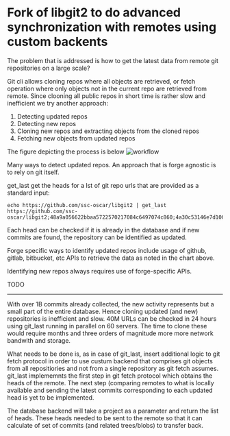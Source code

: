 Fork of libgit2 to do advanced synchronization with remotes using custom backents
==================================

The problem that is addressed is how to get the latest data from remote git repositories on a large
scale?

Git cli allows cloning repos where all objects are retrieved, or
fetch operation where only objects not in the current repo are
retrieved from remote. Since clooning all public repos in short time
is rather slow and inefficient we try another approach:



1. Detecting updated repos
1. Detecting new repos
1. Cloning new repos and extracting objects from the cloned repos
1. Fetching new objects from updated repos

The figure depicting the process is below
![workflow](https://raw.githubusercontent.com/ssc-oscar/libgit2/master/UpdateWorkflow.png)

Many ways to detect updated repos. An approach that is forge
agnostic is to rely on git itself.

get_last get the heads for a lst of git repo urls that are provided
as a standard input:
```
echo https://github.com/ssc-oscar/libgit2 | get_last
https://github.com/ssc-oscar/libgit2;48a9a056622bbaa5722570217084c6497074c860;4a30c53146e7d1068af6f02dba3ef925878d11b8;0c9320d7e27a02d3b521d004bc561ea50ecdc871;55f207110fac886861b100831305c32c94da01da;ba9bb664f3ed3f230c474ddd8937bd072cc9947f;060649e0f103ff37924140bb6584be9843f666e9;8a29c6e730fa364dde84d6352381fa1ceffd62ea;47cb42da5ad2e0af7946faf053c7ea4fd92ec6da;02d61a3b66a6e5f5bc0154d780daaf5f7b71ccd9;c9b0e0e97bdd3931b797399383b2fd0f3bc8e6c6;9884dd613ede9946c512803c4caf438eb10e2d36;07260228ccf4d7c9d408ae6f9c2fb12f3c475864;800980cc6d1a7d3bd1b68955ca07a52c331043e8;76633215d155dff2d5cda302aa868043b2c7090c;ed194ec8f30d566ccdb24baafe62f5b469aac877;bf804d407e8d1fcff42e1113aa286270ae8925c0;521a8da64c1e84c6a2999d71ad53ee24cdd4a1a1;f55eca167c2d08045dff929adb8ad8b81d8ccc86;9d81509ab16f26dcf2cdf0e4b5c0d0006f30b53a;22f3d3aa6b2500a0c587938f7939c05a28afacf2;c8fe6c0975431e92d3dc4569734f30923b64dd18;7b85608728b38aafd66931ffdcff4e8979dfe3ec;cf2791937edb21173eb283473840be595c5b3a51;d50fd57174f98b7786a5d2ae13df5d98b07e81ee;65d24fd7dd4f881d60ef39a80999d53797626470;ef7903eae7ca70c58733599f02d739040abb2e63;87c181970dbe629befa98aafeee75b2641dacf63;5fe874632df9c70022e2ea47a01876780f8b3d02;4fda5fb1b54ff2fdca9a74300369a9f90f6d6b58;44cbc8dce03b1a7320c751360b1503c5fc5a6dac;a2cb47130ec7662811fe3447f69bae3f176e0362;b4b36a13e5420fbae5973677dd4443770a0256b2;e1d56cf6ec859285e5b736a5057b32b7453e0c54;4625003149d02227f981b53101c7e6be12226382;66cfb039ce7127f853ef7b7791e91679065edd87;d916d508dd6639bc777190f1118595a1d8339284;b04968c145d333e1c4370a2d0a37dc3e6871fed0;b86ef47d2a7f67d44e56e102a54d8f2f2fe19d0c;534123053633c05faff3a2de8cadd7291596bb21;88ab3be6f52a6711d63266a296b6d569dc299019;a80837171d4fb66a8b2eeb5c0fdcad107660dbe7;ccb1b990b0d105a7a9d7cb4d870d8033c47a69f2;1173e0653c966d17dabb3bd7f80ed6c3a9072dd5;7cd53f92f05609628da0a79ae5870b18bea149af;bdd31dd5e832126b2f22fccbe244a1106c241ab0;d55923788c6b43351db2bc7555aef3bea391a1f4;cf7206f8d32a46b348c2b48bea47583c9bd9929d;955c99c21495841f2426733f680bdf3af9c8b593;b92664883999f4d41fcf471cdf627946fafa364d;bb0bd71ab4f404509aefa3be923916e886c9d25d;6367c58cd482288e5cd476bd48d0d4406e3bac7b;9c0e65cb3b14564cd31ba34885731bf5dfa23c1d;097b0761f16ec9552287f4c1f50c2e1124ce6db6;adedac5aba9e4525475fd59d751cd02c6f2b3a4f;002c8e29a1bbe7bf5c07c9c26037d4f6a1ac81a6;e2e7f31ad0c174187f50488d3fafa38f709fb097;9bc8c80ffa3d20e958406a104c521e2aae0f1255;0cd5de3ccd98ed11cf0217b3dbcbcada7e9c11be;df87648ab87f99a7cc53bdabc8aceb01e6771dac;0239eff354e5880ceae079b7ddd04d1b01f664ac;2381d9e4900050f879cedf851c0329440db7c5e3;b859faa61ce3f1fda5c29ac1e72a3d58fee2ede6;031d34b7e8dbfaeb05898e17ba71d0b156c898ec;892abf93157ea576fc3f2ccac118045a6a47247c;6249d960ab2d968acd1a9d87986c81a12e2e96bc;2976dcf8ff061d610d24658ee80bdee937835054;1f84caf0c0e1bb1c1b4b228cec618d4f3ab3e408;9a363d1b266d24f3641dc1cc2aa14be54dcfa3cf;27051d4e3134e53096b10089654a965064a77403;872ee9d81069e116ed07e7994c4f13ad2dc05b7a;93392cdd91d7fb7347969137ada040a03a5bfdbe;d383c39b3bc9a2bd5e68882db9a12e64ccd262a4;4df6ddaa1ac35e4f76eb2362723183b9efc96729;5afe1873488b43a0658bf3816565a19d075e0182;0c7e546fa748334a3fd3413db442132b7d6b166b;0bd774017381a4d7d7e0f4550e0385992c458086;58fe189149a95c1ab25eaae7372f9b1002fc5770;ab2af775ec467ebb328a7374653f247920f258f3;01b3253502a67be5170bc138321ddbf0750a635f;d3789825d3823bdbbebe278172345243618ca541;5b3121eaf0fd4118bf6333af41ee12cd0d7b0e3c;6690884f84e5609d9dcd7ec5ad30fe86371100fb;08a5de44c27c1222d244fa8a039f69de6e4656dd;a65afb757e2675eb8889a9ce1f8809434cdb3af7;d78312cddb971477d8008b7b33b0b9e27c8da022;e476e7beba01efc496ba880f463a8ac61f948270;91fa31fb6f44919d5dcbaa157cfac9fb49dc44df;284283180003a085ce03fb8fac2550a7ac9b9eb0;a03f6caf5c97a5ef8a9ec89c6f81662c12460bb1;02eb1495a5248c8f676e15fd12e1be28d4f22480;9d1f97df1045fa88a9b5c0db202d8896324db987;054a7959e372c99be55748f76fe541f1c0a537ca;ea467e74871830da77bec3e351172a637c139823;d853fb9f24e0fe63b3dce9fbc04fd9cfe17a030b;8ae8ba8d23c080a439f20af29c9cdb62f2b0f169;e8feafe32007ebd16a61820c70abd221655d053c;4cf1ec7cff28da8838a2f0a9fb330e312ea3f963;48a9a056622bbaa5722570217084c6497074c860;c6ad440250d6c438cc622df42ced436199e03dac;9b965c01e06e695e8ee51a1cc080cc1509cd4962;5f8af1bcac3d982adf0bc37a0868e420161dc761;30fcbb2a159d87b14c2e8518063ee2e1d5410af6;73fc8957865818a874b841e4e987f003aca5707d;a2012c43899e6616366b47d7741b3f035e825e84;05e644dd7e0e5694805b25d315b6a0945dcbc4e8;2a9eee6957c1d32330af8600ed45dbae3fcaa9d4;1c33ecc4456186f4cc6570876ed5c47031b7ef1b;02884902a2ba87807aba34d0e9ad134fabb5dfc1;044afa4172ee46acf55f943eb9ea1210017b76d3;e5209da35f5089d292a2c4cd525e0d52a81dffc5;575f107704255254f52d197240d55f2030af0454;f747083efa10abdc1f4a1cbe17efbb05fa8b2da8;680f306d361609a818e8d9ebb382286be084263c;57d70dcb5e9bf66b79e8c6e4146ea50eba28c71a;73ee8ba0715a0c8bc941f52e98e53b227be832c1;e4987b6ce2db08d87463ef9291151ed6cb4839f2;cb3e1334e8a5c3003fa0419442fc06d45508ac31;b83fd07880307106deb0ac7cb0d415d85c27f465;24cce2398f893b77f183425fffd957daa3300c5a;5951445fb3d85bfbe4ccc16ca01210081676e7c5;bbe1957b8c75760c81ce04c7edf6d203513b39f8;e015665142fad7314581063b25202f32631d510e;1bbcb2b279b2a5b8cdf5687daf023cd67cb33ed7;879ebab314fe60cc737d436f62f190260ce13c1a;ef8b7febc5624c265201400001e3d654dea96d83;d88e6e9b3c9dd27644083b157bb28a42d670ed24;a0a1b19ab043f3579aabfb7602b4c4ac4dd69e72;b8be6a30b99f5f73a04a720f915e93c84694151d;6a5fb1f4cc5cb8de311acf1af6b7d8a0ea35876e;d845abe6394afafc88db637f02888d1341f20559;7ff7ca623e9ea8c55cb1dab8ce998dd48c0aeb68;13e5e344a66ede4274d07ff95dcd241156fc2bdc;1e711a39918dcdf3ccd70aa5252baf90dc8475df;b656e5eb4f29e05e5cff2231a368be45db894807;4202eca637d291e3c158068c5d67a77617ae4a2f;7a02e93e02f34befa493405b6287595a0ccaef79;2749ff46d8db3fae270334cace82201d49e38c54;75f703a3580a9b81ead89fe1138e6da858c5ba18;23f8588dde934e8f33c263c6d8359b2ae095f863;c5b97d5ae6c19d5c5df71a34c7fbeeda2479ccbc;7064938bd5e7ef47bfd79a685a62c1e2649e2ce7;6dcb09b5b57875f334f61aebed695e2e4193db5e;40774549e14e2d9f24b9271173d58b44f82d5254;37172582ec7ff9cb47c43c5d5b2334bf8c547569;52e50c1a80db56b91ce3d99bd546c07b7135f735;3eaf34f4c602b9e155e2f4c6ae26c9250ac37d50;d286dfec3fe5bbf5f4b8ea496116c7c3aaef7991;242a1cea8d66d9ec185044f345b22fec1940178f;5b9fac39d8a76b9139667c26a63e6b3f204b3977;a50086d174658914d4d6462afbc83b02825b1f5b;eddc1f1ed78898a4ca41480045b1d0d5b075e773;4eec2c0d4a332ffb9237a0851578ec388e1f99f4;43cb8b32428b1b29994874349ec22eb5372e152c;28f087c8642ff9c8dd6964e101e6d8539db6281a;ce5e6617b08829d3a473595322a0e67bef9ea645;1589aa0c4d48fb130d8a5db28c45cd3d173cde6d;b4d00c1d2466de3558a7cc6983dce4eb2ee98431;4af08d9f69f151f6362df51d7d7f41527e2af05c;e476e7beba01efc496ba880f463a8ac61f948270;bce9484813ad6aa3d365b11d5f6171e7f33cbbc5;d853fb9f24e0fe63b3dce9fbc04fd9cfe17a030b;04bdd97f2b63793a8720fd19007911e946ba3c55;007f3ff6fa68a95feee4e70f825a49ea0ec9cb2d;b91f28be7d36a94e5e4ccef798ab03ed62a8517c;1ce9ea3ba9b4fa666602d52a5281d41a482cc58b;fb6df50b7f250a4fd8b2fab257f119a5185e9bf5;8ae8ba8d23c080a439f20af29c9cdb62f2b0f169;159061a8ce206b694448313a84387600408f6029;ca2466ff4022cd539e8126ac9746fd25977fc1cc;4d6362b168cdbc7d5b734810f2c81020c2837c4a;f6dedf2c2eb806e2a6fdd4cf31f68386efc2ee0b;2de198b4cec26c2b54c06da4baf88b3f57b9ca86;fe965028885fbd8c62dce08e3a86cd3cb3e3b320;e8feafe32007ebd16a61820c70abd221655d053c;785d8c48ea8725691da3c50e7dae8751523d4c30;c8fe6c0975431e92d3dc4569734f30923b64dd18;211e117a0590583a720c53172406f34186c543bd;8e268168ecfdcc8efe36b58b514d1b93ea3f47f8;4cf1ec7cff28da8838a2f0a9fb330e312ea3f963;a6763ff93aed9a1486c4f84d77151ff57dd4795e;9d1dcca229c624c7551a287963a19e95ba4753b6;b64e11d1fe13a15edbe0f26dc5aaf96aa07f9d91
```

Each head can be checked if it is already in the database and if new
commits are found, the repository can be identified as updated.

Forge specific ways to identify updated repos include usage of
github, gitlab, bitbucket, etc APIs to retrieve the data as noted in
the chart above.

Identifying new repos always requires use of forge-specific APIs. 


TODO
____

With over 1B commits already collected, the new activity represents
but a small part of the entire database. Hence cloning updated
(and new) repositories is inefficient and slow.
40M URLs can be checked in 24 hours using git_last running in
parallel on 60 servers. The time to clone these would require months
and three orders of magnitude more more network bandwith and
storage.


What needs to be done is, as in case of git_last, insert
additional logic to git fetch protocol in order to use
custum backend that comprises git objects from all repositiories
and not from a single repository as git fetch assumes.
git_last implememnts the first step in git fetch protocol which
obtains the heads of the remote. The next step (comparing remotes to
what is locally available and sending the latest commits
corresponding to each updated head is yet to be implemented.

The database backend will take a project as a parameter and return the list of
heads. These heads needed to be sent to the remote so that it can
calculate of set of commits (and related trees/blobs) to transfer back.